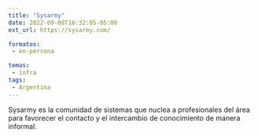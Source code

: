 ```yaml
---
title: "Sysarmy"
date: 2022-09-08T16:32:05-05:00
ext_url: https://sysarmy.com/

formatos:
 - en-persona

temas:
 - infra
tags:
 - Argentina 
---
```


Sysarmy es la comunidad de sistemas que nuclea a profesionales del área para favorecer el contacto y el intercambio de conocimiento de manera informal.